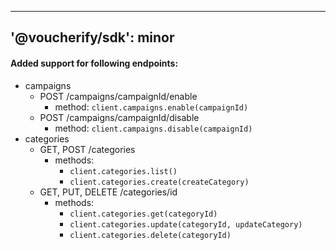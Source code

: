  ---
'@voucherify/sdk': minor
---
#### Added support for following endpoints:
- campaigns
  - POST /campaigns/campaignId/enable
    - method: `client.campaigns.enable(campaignId)`
  - POST /campaigns/campaignId/disable
    - method: `client.campaigns.disable(campaignId)`
- categories
  - GET, POST /categories
    - methods:
      - `client.categories.list()`
      - `client.categories.create(createCategory)`
  - GET, PUT, DELETE /categories/id
    - methods:
      - `client.categories.get(categoryId)`
      - `client.categories.update(categoryId, updateCategory)`
      - `client.categories.delete(categoryId)`

